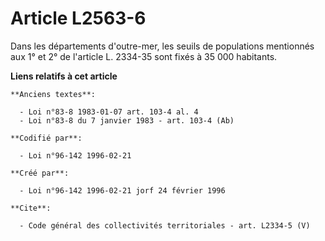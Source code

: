 # Article L2563-6

Dans les départements d'outre-mer, les seuils de populations mentionnés aux 1° et 2° de l'article L. 2334-35 sont fixés à 35
000 habitants.

**Liens relatifs à cet article**

	**Anciens textes**:

	  - Loi n°83-8 1983-01-07 art. 103-4 al. 4
	  - Loi n°83-8 du 7 janvier 1983 - art. 103-4 (Ab)

	**Codifié par**:

	  - Loi n°96-142 1996-02-21

	**Créé par**:

	  - Loi n°96-142 1996-02-21 jorf 24 février 1996

	**Cite**:

	  - Code général des collectivités territoriales - art. L2334-5 (V)
